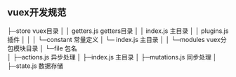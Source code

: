 ## vuex开发规范

├─store 				    vuex目录
│  │  getters.js            getters目录
│  │  index.js              主目录
│  │  plugins.js            插件
│  │
│  └─constant	            常量定义
│        └─ index.js        主目录
│
│  └─modules			    vuex分包模块目录
│        └─file             包名   
│           ├─actions.js    异步处理
│           ├─index.js      主目录
│           ├─mutations.js  同步处理
│           ├─state.js      数据存储